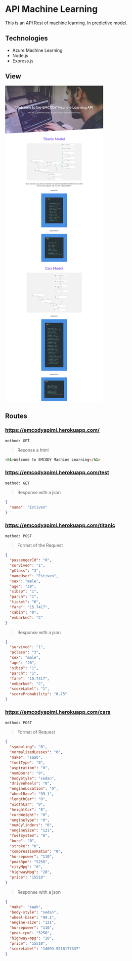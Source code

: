# **API Machine Learning**

This is an API Rest of machine learning. In predictive model.

## **Technologies**

- Azure Machine Learning
- Node.js
- Express.js

## **View**

![home api emcody machine learning](./public/images/view_emcody_ml.png)

## **Routes**

### **https://emcodyapiml.herokuapp.com/**

```http
method: GET
```

> Resonse a html

```html
<h1>Welcome to EMCODY Machine Learning</h1>
```

### **https://emcodyapiml.herokuapp.com/test**

```http
method: GET
```

> Response with a json

```json
{
  "name": "Estiven"
}
```

### **https://emcodyapiml.herokuapp.com/titanic**

```http
method: POST
```

> Format of the Request

```json
{
  "passengerId": "0",
  "survived": "1",
  "pClass": "3",
  "nameUser": "Estiven",
  "sex": "male",
  "age": "20",
  "sibsp": "1",
  "parch": "1",
  "ticket": "0",
  "fare": "15.7417",
  "cabin": "0",
  "embarked": "C"
}
```

> Response with a json

```json
{
  "survived": "1",
  "pclass": "3",
  "sex": "male",
  "age": "20",
  "sibsp": "1",
  "parch": "1",
  "fare": "15.7417",
  "embarked": "C",
  "scoreLabel": "1",
  "scoreProbability": "0.75"
}
```

### **https://emcodyapiml.herokuapp.com/cars**

```http
method: POST
```

> Format of Request

```json
{
  "symboling": "0",
  "normalizedLosses": "0",
  "make": "saab",
  "fuelType": "0",
  "aspiration": "0",
  "numDoors": "0",
  "bodyStyle": "sedan",
  "driveWheels": "0",
  "engineLocation": "0",
  "wheelBase": "99.1",
  "lengthCar": "0",
  "widthCar": "0",
  "heightCar": "0",
  "curbWeight": "0",
  "engineType": "0",
  "numCylinders": "0",
  "engineSize": "121",
  "fuelSystem": "0",
  "bore": "0",
  "stroke": "0",
  "compressionRatio": "0",
  "horsepower": "110",
  "peakRpm": "5250",
  "cityMpg": "0",
  "highwayMpg": "28",
  "price": "15510"
}
```

> Response with a json

```json
{
  "make": "saab",
  "body-style": "sedan",
  "wheel-base": "99.1",
  "engine-size": "121",
  "horsepower": "110",
  "peak-rpm": "5250",
  "highway-mpg": "28",
  "price": "15510",
  "scoreLabel": "14099.9218177337"
}
```
